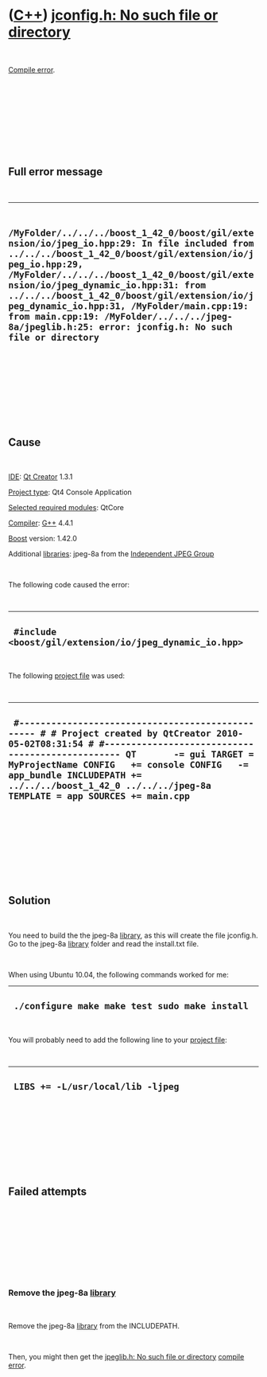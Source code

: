 
 

 

 

 

 

([C++](Cpp.md)) [jconfig.h: No such file or directory](CppCompileErrorJconfigHnoSuchFileOrDirectory.md)
=========================================================================================================

 

[Compile error](CppCompileError.md).

 

 

 

 

 

Full error message
------------------

 

  -----------------------------------------------------------------------------------------------------------------------------------------------------------------------------------------------------------------------------------------------------------------------------------------------------------------------------------------------------------------------------------------------------------------------------------------------------
  ` /MyFolder/../../../boost_1_42_0/boost/gil/extension/io/jpeg_io.hpp:29: In file included from ../../../boost_1_42_0/boost/gil/extension/io/jpeg_io.hpp:29, /MyFolder/../../../boost_1_42_0/boost/gil/extension/io/jpeg_dynamic_io.hpp:31: from ../../../boost_1_42_0/boost/gil/extension/io/jpeg_dynamic_io.hpp:31, /MyFolder/main.cpp:19: from main.cpp:19: /MyFolder/../../../jpeg-8a/jpeglib.h:25: error: jconfig.h: No such file or directory`
  -----------------------------------------------------------------------------------------------------------------------------------------------------------------------------------------------------------------------------------------------------------------------------------------------------------------------------------------------------------------------------------------------------------------------------------------------------

 

 

 

 

 

Cause
-----

 

[IDE](CppIde.md): [Qt Creator](CppQtCreator.md) 1.3.1

[Project type](CppQtProjectType.md): Qt4 Console Application

[Selected required modules](CppQtCreatorSelectRequiredModules.png):
QtCore

[Compiler](CppCompiler.md): [G++](CppGpp.md) 4.4.1

[Boost](CppBoost.md) version: 1.42.0

Additional [libraries](CppLibrary.md): jpeg-8a from the [Independent
JPEG Group](http://www.ijg.org)

 

The following code caused the error:

 

  ----------------------------------------------------------
  ` #include <boost/gil/extension/io/jpeg_dynamic_io.hpp>`
  ----------------------------------------------------------

 

The following [project file](CppQtProjectFile.md) was used:

 

  --------------------------------------------------------------------------------------------------------------------------------------------------------------------------------------------------------------------------------------------------------------------------------------------------------------------------------------------
  ` #------------------------------------------------- # # Project created by QtCreator 2010-05-02T08:31:54 # #------------------------------------------------- QT       -= gui TARGET = MyProjectName CONFIG   += console CONFIG   -= app_bundle INCLUDEPATH += ../../../boost_1_42_0 ../../../jpeg-8a TEMPLATE = app SOURCES += main.cpp`
  --------------------------------------------------------------------------------------------------------------------------------------------------------------------------------------------------------------------------------------------------------------------------------------------------------------------------------------------

 

 

 

 

 

Solution
--------

 

You need to build the the jpeg-8a [library](CppLibrary.md), as this
will create the file jconfig.h. Go to the jpeg-8a
[library](CppLibrary.md) folder and read the install.txt file.

 

When using Ubuntu 10.04, the following commands worked for me:

  -------------------------------------------------
  ` ./configure make make test sudo make install`
  -------------------------------------------------

 

You will probably need to add the following line to your [project
file](CppQtProjectFile.md):

 

  ------------------------------------
  ` LIBS += -L/usr/local/lib -ljpeg`
  ------------------------------------

 

 

 

 

 

Failed attempts
---------------

 

 

 

 

 

### Remove the jpeg-8a [library](CppLibrary.md)

 

Remove the jpeg-8a [library](CppLibrary.md) from the INCLUDEPATH.

 

Then, you might then get the [jpeglib.h: No such file or
directory](CppCompileErrorJpeglibHnoSuchFileOrDirectory.md) [compile
error](CppCompileError.md).

 

 

 

 

 

 

